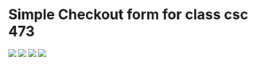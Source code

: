 # Simple Checkout form for class csc 473

<img width=“964” src=“./images/CheckOut-1.png”>
<img width=“964” src=“./images/CheckOut-2.png”>
<img width=“964” src=“./images/CheckOut-3.png”>
<img width=“964” src=“./images/CheckOut-4.png”>
